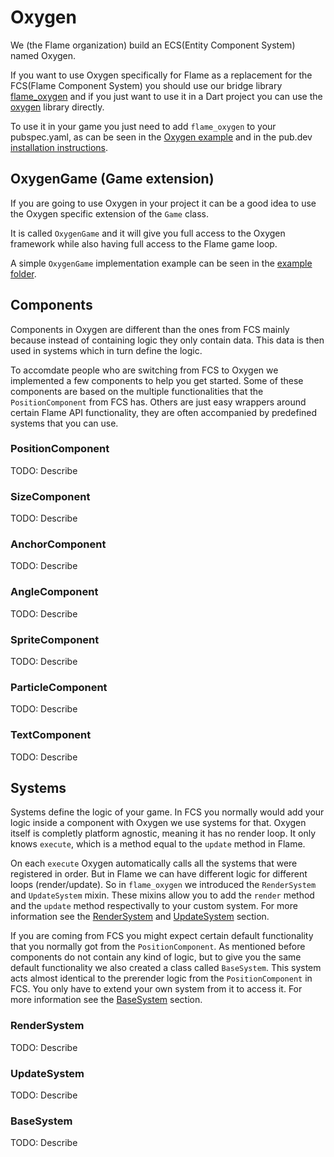 # Oxygen

We (the Flame organization) build an ECS(Entity Component System) named Oxygen.

If you want to use Oxygen specifically for Flame as a replacement for the 
FCS(Flame Component System) you should use our bridge library
[flame_oxygen](https://github.com/flame-engine/flame/tree/main/packages/flame_oxygen) and if you
just want to use it in a Dart project you can use the
[oxygen](https://github.com/flame-engine/oxygen) library directly.

To use it in your game you just need to add `flame_oxygen` to your pubspec.yaml, as can be seen
in the
[Oxygen example](https://github.com/flame-engine/flame/tree/main/packages/flame_oxygen/example)
and in the pub.dev [installation instructions](https://pub.dev/packages/flame_oxygen).

## OxygenGame (Game extension)

If you are going to use Oxygen in your project it can be a good idea to use the Oxygen specific
extension of the `Game` class.

It is called `OxygenGame` and it will give you full access to the Oxygen framework while also
having full access to the Flame game loop.

A simple `OxygenGame` implementation example can be seen in the
[example folder](https://github.com/flame-engine/flame/tree/main/packages/flame_oxygen/example).

## Components

Components in Oxygen are different than the ones from FCS mainly because instead of containing 
logic they only contain data. This data is then used in systems which in turn define the logic.

To accomdate people who are switching from FCS to Oxygen we implemented a few components to help
you get started. Some of these components are based on the multiple functionalities that the 
`PositionComponent` from FCS has. Others are just easy wrappers around certain Flame API 
functionality, they are often accompanied by predefined systems that you can use.

### PositionComponent

TODO: Describe

### SizeComponent

TODO: Describe

### AnchorComponent

TODO: Describe

### AngleComponent

TODO: Describe

### SpriteComponent

TODO: Describe

### ParticleComponent

TODO: Describe

### TextComponent

TODO: Describe

## Systems

Systems define the logic of your game. In FCS you normally would add your logic inside a component 
with Oxygen we use systems for that. Oxygen itself is completly platform agnostic, meaning it has
no render loop. It only knows `execute`, which is a method equal to the `update` method in Flame.

On each `execute` Oxygen automatically calls all the systems that were registered in order. But in
Flame we can have different logic for different loops (render/update). So in `flame_oxygen` we 
introduced the `RenderSystem` and `UpdateSystem` mixin. These mixins allow you to add the `render`
method and the `update` method respectivally to your custom system. For more information see the [RenderSystem](#RenderSystem) and [UpdateSystem](#UpdateSystem) section.

If you are coming from FCS you might expect certain default functionality that you normally got 
from the `PositionComponent`. As mentioned before components do not contain any kind of logic, but
to give you the same default functionality we also created a class called `BaseSystem`. This system
acts almost identical to the prerender logic from the `PositionComponent` in FCS. You only have to
extend your own system from it to access it. For more information see the [BaseSystem](#BaseSystem) section.

### RenderSystem

TODO: Describe

### UpdateSystem

TODO: Describe

### BaseSystem

TODO: Describe


